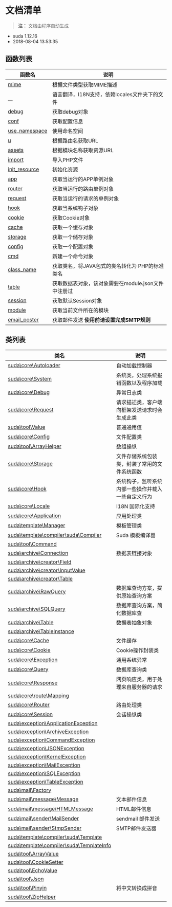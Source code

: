 # 文档清单

> **注：** 文档由程序自动生成

- suda 1.12.16 
- 2018-08-04 13:53:35

## 函数列表 

| 函数名 | 说明 |
|------|-----|  
| [mime](functions/mime.md) |  根据文件类型获取MIME描述  |
| [__](functions/__.md) |  语言翻译，I18N支持，依赖locales文件夹下的文件  |
| [debug](functions/debug.md) |  获取debug对象  |
| [conf](functions/conf.md) |  获取配置信息  |
| [use_namespace](functions/use_namespace.md) |  使用命名空间  |
| [u](functions/u.md) |  根据路由名获取URL  |
| [assets](functions/assets.md) |  根据模块名称获取资源URL  |
| [import](functions/import.md) |  导入PHP文件  |
| [init_resource](functions/init_resource.md) |  初始化资源  |
| [app](functions/app.md) |  获取当运行的APP单例对象  |
| [router](functions/router.md) |  获取当运行的路由单例对象  |
| [request](functions/request.md) |  获取当运行的请求的单例对象  |
| [hook](functions/hook.md) |  获取当系统钩子对象  |
| [cookie](functions/cookie.md) |  获取Cookie对象  |
| [cache](functions/cache.md) |  获取一个缓存对象  |
| [storage](functions/storage.md) |  获取一个储存对象  |
| [config](functions/config.md) |  获取一个配置对象  |
| [cmd](functions/cmd.md) |  新建一个命令对象  |
| [class_name](functions/class_name.md) |  获取类名，将JAVA包式的类名转化为 PHP的标准类名  |
| [table](functions/table.md) |  获取数据表对象，该对象需要在module.json文件中注册过  |
| [session](functions/session.md) |  获取默认Session对象  |
| [module](functions/module.md) |  获取当前文件所在的模块  |
| [email_poster](functions/email_poster.md) |  获取邮件发送 **使用前请设置完成SMTP规则**  |



## 类列表

| 类名 | 说明 |
|------|-----|
|[suda\core\Autoloader](classes/suda/core/Autoloader.md) | 自动加载控制器 |
|[suda\core\System](classes/suda/core/System.md) | 系统类，处理系统报错函数以及程序加载 |
|[suda\core\Debug](classes/suda/core/Debug.md) | 异常日志类 |
|[suda\core\Request](classes/suda/core/Request.md) | 请求描述类，客户端向框架发送请求时会生成此类 |
|[suda\tool\Value](classes/suda/tool/Value.md) | 普通通用值 |
|[suda\core\Config](classes/suda/core/Config.md) | 文件配置类 |
|[suda\tool\ArrayHelper](classes/suda/tool/ArrayHelper.md) | 数组操纵 |
|[suda\core\Storage](classes/suda/core/Storage.md) | 文件存储系统包装类，封装了常用的文件系统函数 |
|[suda\core\Hook](classes/suda/core/Hook.md) | 系统钩子，监听系统内部一些操作并载入一些自定义行为 |
|[suda\core\Locale](classes/suda/core/Locale.md) | I18N 国际化支持 |
|[suda\core\Application](classes/suda/core/Application.md) | 应用处理类 |
|[suda\template\Manager](classes/suda/template/Manager.md) | 模板管理类 |
|[suda\template\compiler\suda\Compiler](classes/suda/template/compiler/suda/Compiler.md) | Suda 模板编译器 |
|[suda\tool\Command](classes/suda/tool/Command.md) |  |
|[suda\archive\Connection](classes/suda/archive/Connection.md) | 数据表链接对象 |
|[suda\archive\creator\Field](classes/suda/archive/creator/Field.md) |  |
|[suda\archive\creator\InputValue](classes/suda/archive/creator/InputValue.md) |  |
|[suda\archive\creator\Table](classes/suda/archive/creator/Table.md) |  |
|[suda\archive\RawQuery](classes/suda/archive/RawQuery.md) | 数据库查询方案，提供原始查询方案 |
|[suda\archive\SQLQuery](classes/suda/archive/SQLQuery.md) | 数据库查询方案，简化数据库查 |
|[suda\archive\Table](classes/suda/archive/Table.md) | 数据表抽象对象 |
|[suda\archive\TableInstance](classes/suda/archive/TableInstance.md) |  |
|[suda\core\Cache](classes/suda/core/Cache.md) | 文件缓存 |
|[suda\core\Cookie](classes/suda/core/Cookie.md) | Cookie操作封装类 |
|[suda\core\Exception](classes/suda/core/Exception.md) | 通用系统异常 |
|[suda\core\Query](classes/suda/core/Query.md) | 数据库查询类 |
|[suda\core\Response](classes/suda/core/Response.md) | 网页响应类，用于处理来自服务器的请求 |
|[suda\core\route\Mapping](classes/suda/core/route/Mapping.md) |  |
|[suda\core\Router](classes/suda/core/Router.md) | 路由处理类 |
|[suda\core\Session](classes/suda/core/Session.md) | 会话操纵类 |
|[suda\exception\ApplicationException](classes/suda/exception/ApplicationException.md) |  |
|[suda\exception\ArchiveException](classes/suda/exception/ArchiveException.md) |  |
|[suda\exception\CommandException](classes/suda/exception/CommandException.md) |  |
|[suda\exception\JSONException](classes/suda/exception/JSONException.md) |  |
|[suda\exception\KernelException](classes/suda/exception/KernelException.md) |  |
|[suda\exception\MailException](classes/suda/exception/MailException.md) |  |
|[suda\exception\SQLException](classes/suda/exception/SQLException.md) |  |
|[suda\exception\TableException](classes/suda/exception/TableException.md) |  |
|[suda\mail\Factory](classes/suda/mail/Factory.md) |  |
|[suda\mail\message\Message](classes/suda/mail/message/Message.md) | 文本邮件信息 |
|[suda\mail\message\HTMLMessage](classes/suda/mail/message/HTMLMessage.md) | HTML邮件信息 |
|[suda\mail\sender\MailSender](classes/suda/mail/sender/MailSender.md) | sendmail 邮件发送 |
|[suda\mail\sender\StmpSender](classes/suda/mail/sender/StmpSender.md) | SMTP邮件发送器 |
|[suda\template\compiler\suda\Template](classes/suda/template/compiler/suda/Template.md) |  |
|[suda\template\compiler\suda\TemplateInfo](classes/suda/template/compiler/suda/TemplateInfo.md) |  |
|[suda\tool\ArrayValue](classes/suda/tool/ArrayValue.md) |  |
|[suda\tool\CookieSetter](classes/suda/tool/CookieSetter.md) |  |
|[suda\tool\EchoValue](classes/suda/tool/EchoValue.md) |  |
|[suda\tool\Json](classes/suda/tool/Json.md) |  |
|[suda\tool\Pinyin](classes/suda/tool/Pinyin.md) | 将中文转换成拼音 |
|[suda\tool\ZipHelper](classes/suda/tool/ZipHelper.md) |  |